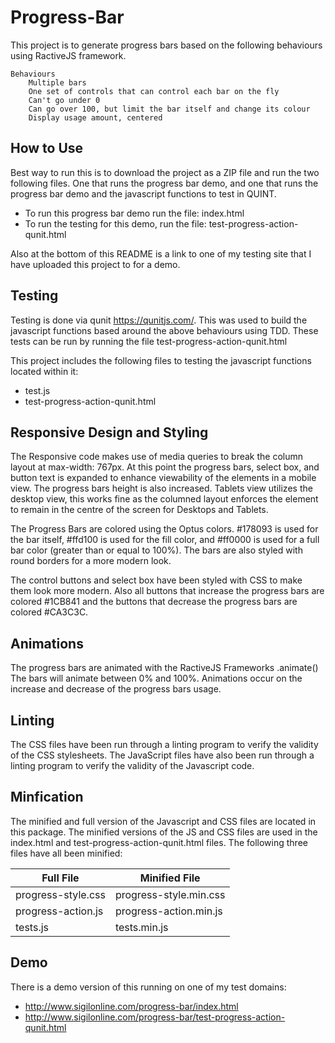 # Progress-Bar

This project is to generate progress bars based on the following behaviours using RactiveJS framework.

    Behaviours
        Multiple bars
        One set of controls that can control each bar on the fly
        Can't go under 0
        Can go over 100, but limit the bar itself and change its colour
        Display usage amount, centered

## How to Use

Best way to run this is to download the project as a ZIP file and run the two following files.  One that runs the progress bar demo, and one that runs the progress bar demo and the javascript functions to test in QUINT.

* To run this progress bar demo run the file: index.html
* To run the testing for this demo, run the file: test-progress-action-qunit.html

Also at the bottom of this README is a link to one of my testing site that I have uploaded this project to for a demo.

## Testing

Testing is done via qunit https://qunitjs.com/.  This was used to build the javascript functions based around the above behaviours using TDD.
These tests can be run by running the file test-progress-action-qunit.html

This project includes the following files to testing the javascript functions located within it:

* test.js
* test-progress-action-qunit.html

## Responsive Design and Styling

The Responsive code makes use of media queries to break the column layout at max-width: 767px.  At this point the progress bars, select box, and button text is expanded to enhance viewability of the elements in a mobile view.  The progress bars height is also increased.  Tablets view utilizes the desktop view, this works fine as the columned layout enforces the element to remain in the centre of the screen for Desktops and Tablets.

The Progress Bars are colored using the Optus colors.  \#178093 is used for the bar itself, #ffd100 is used for the fill color, and #ff0000 is used for a full bar color (greater than or equal to 100%).  The bars are also styled with round borders for a more modern look.

The control buttons and select box have been styled with CSS to make them look more modern.  Also all buttons that increase the progress bars are colored #1CB841 and the buttons that decrease the progress bars are colored #CA3C3C.

## Animations

The progress bars are animated with the RactiveJS Frameworks .animate()  The bars will animate between 0% and 100%.  Animations occur on the increase and decrease of the progress bars usage.

## Linting

The CSS files have been run through a linting program to verify the validity of the CSS stylesheets.  The JavaScript files have
also been run through a linting program to verify the validity of the Javascript code.

## Minfication

The minified and full version of the Javascript and CSS files are located in this package.  The minified versions of the JS and
CSS files are used in the index.html and test-progress-action-qunit.html files. The following three files have all been
minified:

| Full File  | Minified File |
| ------------- | ------------- |
| progress-style.css  | progress-style.min.css  |
| progress-action.js  | progress-action.min.js  |
| tests.js  | tests.min.js  |

## Demo
There is a demo version of this running on one of my test domains:
* http://www.sigilonline.com/progress-bar/index.html
* http://www.sigilonline.com/progress-bar/test-progress-action-qunit.html
